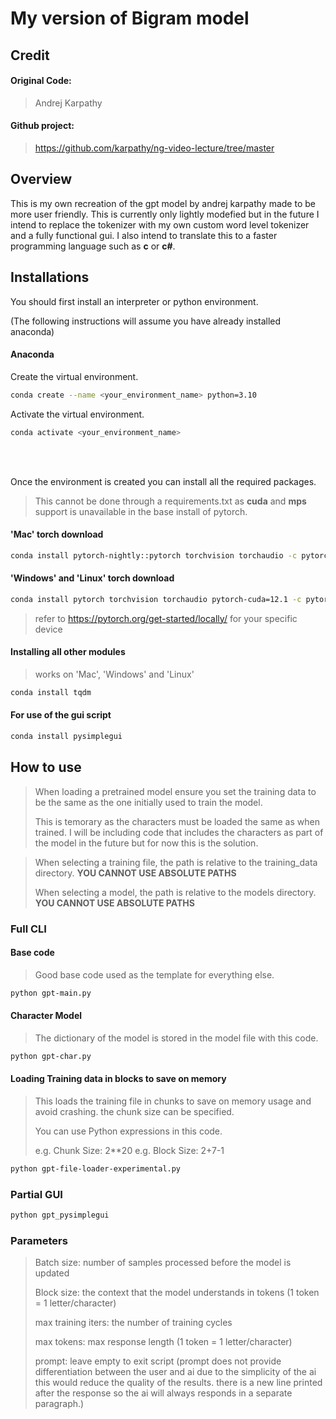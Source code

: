 # My version of Bigram model

## Credit
#### Original Code:
> Andrej Karpathy

#### Github project: 
> https://github.com/karpathy/ng-video-lecture/tree/master

## Overview
This is my own recreation of the gpt model by andrej karpathy made to be more user friendly. This is currently only lightly modefied but in the future I intend to replace the tokenizer with my own custom word level tokenizer and a fully functional gui. I also intend to translate this to a faster programming language such as __c__ or __c#__. 

## Installations
You should first install an interpreter or python environment.

(The following instructions will assume you have already installed anaconda)

#### __Anaconda__
Create the virtual environment. 
```bash
conda create --name <your_environment_name> python=3.10
```

Activate the virtual environment. 
```bash
conda activate <your_environment_name>
```
<br>
<br>

Once the environment is created you can install all the required packages.
> This cannot be done through a requirements.txt as __cuda__ and __mps__ support is unavailable in the base install of pytorch.

#### __'Mac' torch download__
```bash
conda install pytorch-nightly::pytorch torchvision torchaudio -c pytorch-nightly
```

#### __'Windows' and 'Linux' torch download__
```bash
conda install pytorch torchvision torchaudio pytorch-cuda=12.1 -c pytorch-nightly -c nvidia
```
> refer to https://pytorch.org/get-started/locally/ for your specific device
#### __Installing all other modules__
> works on 'Mac', 'Windows' and 'Linux'
```bash
conda install tqdm
```
#### __For use of the gui script__
```bash
conda install pysimplegui
```

## How to use
> When loading a pretrained model ensure you set the training data to be the same as the one initially used to train the model. 
> 
> 
> This is temorary as the characters must be loaded the same as when trained. I will be including code that includes the characters as part of the model in the future but for now this is the solution.


> When selecting a training file, the path is relative to the training_data directory. __YOU CANNOT USE ABSOLUTE PATHS__
> 
> 
> When selecting a model, the path is relative to the models directory. __YOU CANNOT USE ABSOLUTE PATHS__

### Full CLI
#### Base code
> Good base code used as the template for everything else. 
```bash
python gpt-main.py
```
#### Character Model
> The dictionary of the model is stored in the model file with this code. 
```bash
python gpt-char.py
```
#### Loading Training data in blocks to save on memory
> This loads the training file in chunks to save on memory usage and avoid crashing. the chunk size can be specified. 
>
> You can use Python expressions in this code.
>
> e.g. Chunk Size: 2**20
> e.g. Block Size: 2+7-1
```bash
python gpt-file-loader-experimental.py
```

### Partial GUI
```bash
python gpt_pysimplegui
```

### Parameters
> Batch size: number of samples processed before the model is updated
>
> Block size: the context that the model understands in tokens (1 token = 1 letter/character)
>
> max training iters: the number of training cycles
>
> max tokens: max response length (1 token = 1 letter/character)
>
> prompt: leave empty to exit script (prompt does not provide differentiation between the user and ai due to the simplicity of the ai this would reduce the quality of the results. there is a new line printed after the response so the ai will always responds in a separate paragraph.)
